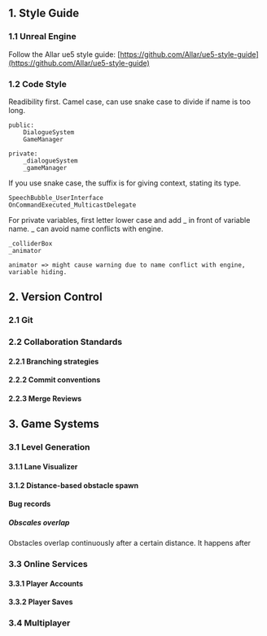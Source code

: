 ## 1. Style Guide

### 1.1 Unreal Engine

Follow the Allar ue5 style guide: [https://github.com/Allar/ue5-style-guide](https://github.com/Allar/ue5-style-guide)

### 1.2 Code Style

Readibility first. Camel case, can use snake case to divide if name is too long.

```
public:
    DialogueSystem
    GameManager

private:
    _dialogueSystem
    _gameManager
```

If you use snake case, the suffix is for giving context, stating its type.

```
SpeechBubble_UserInterface
OnCommandExecuted_MulticastDelegate
```

For private variables, first letter lower case and add _ in front of variable name. _ can avoid name conflicts with engine.

```
_colliderBox
_animator

animator => might cause warning due to name conflict with engine, variable hiding.
```

## 2. Version Control

### 2.1 Git

### 2.2 Collaboration Standards

#### 2.2.1 Branching strategies

#### 2.2.2 Commit conventions

#### 2.2.3 Merge Reviews

## 3. Game Systems

### 3.1 Level Generation

#### 3.1.1 Lane Visualizer

#### 3.1.2 Distance-based obstacle spawn

#### Bug records

##### Obscales overlap

Obstacles overlap continuously after a certain distance. It happens after

### 3.3 Online Services

#### 3.3.1 Player Accounts

#### 3.3.2 Player Saves

### 3.4 Multiplayer
